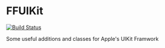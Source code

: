 FFUIKit
=======

[![Build Status](https://travis-ci.org/ffried/FFUIKit.svg?branch=master)](https://travis-ci.org/ffried/FFUIKit)

Some useful additions and classes for Apple's UIKit Framwork
